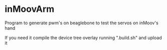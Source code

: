 inMoovArm
=========

Program to generate pwm's on beaglebone to test the servos on inMoov's hand


If you need it compile the device tree overlay running ".build.sh" and upload it
